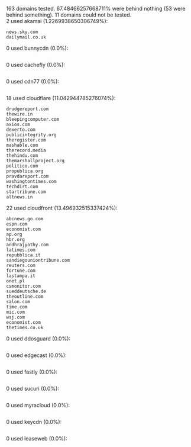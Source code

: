163 domains tested. 67.48466257668711% were behind nothing (53 were behind something). 11 domains could not be tested.<br>
2 used akamai (1.2269938650306749%):
```
news.sky.com
dailymail.co.uk
```

0 used bunnycdn (0.0%):
```

```

0 used cachefly (0.0%):
```

```

0 used cdn77 (0.0%):
```

```

18 used cloudflare (11.042944785276074%):
```
drudgereport.com
thewire.in
bleepingcomputer.com
axios.com
dexerto.com
publicintegrity.org
theregister.com
mashable.com
therecord.media
thehindu.com
themarshallproject.org
politico.com
propublica.org
pravdareport.com
washingtontimes.com
techdirt.com
startribune.com
altnews.in
```

22 used cloudfront (13.496932515337424%):
```
abcnews.go.com
espn.com
economist.com
ap.org
hbr.org
andhrajyothy.com
latimes.com
repubblica.it
sandiegouniontribune.com
reuters.com
fortune.com
lastampa.it
onet.pl
csmonitor.com
sueddeutsche.de
theoutline.com
salon.com
time.com
mic.com
wsj.com
economist.com
thetimes.co.uk
```

0 used ddosguard (0.0%):
```

```

0 used edgecast (0.0%):
```

```

0 used fastly (0.0%):
```

```

0 used sucuri (0.0%):
```

```

0 used myracloud (0.0%):
```

```

0 used keycdn (0.0%):
```

```

0 used leaseweb (0.0%):
```

```
